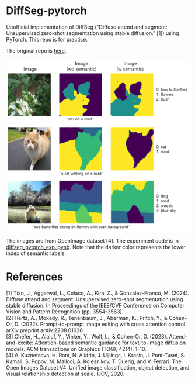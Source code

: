 # DiffSeg-pytorch

Unofficial implementation of DiffSeg ("Diffuse attend and segment: Unsupervised zero-shot segmentation using stable diffusion." [1]) using PyTorch. This repo is for practice.

The original repo is [here](https://github.com/google/diffseg).

![](resources/outputs.png)

The images are from OpenImage dataset [4]. The experiment code is in [diffseg_pytorch_exp.ipynb](diffseg_pytorch_exp.ipynb). Note that the darker color represents the lower index of semantic labels.

# References
[1] Tian, J., Aggarwal, L., Colaco, A., Kira, Z., & Gonzalez-Franco, M. (2024). Diffuse attend and segment: Unsupervised zero-shot segmentation using stable diffusion. In Proceedings of the IEEE/CVF Conference on Computer Vision and Pattern Recognition (pp. 3554-3563).<br/>
[2] Hertz, A., Mokady, R., Tenenbaum, J., Aberman, K., Pritch, Y., & Cohen-Or, D. (2022). Prompt-to-prompt image editing with cross attention control. arXiv preprint arXiv:2208.01626.<br/>
[3] Chefer, H., Alaluf, Y., Vinker, Y., Wolf, L., & Cohen-Or, D. (2023). Attend-and-excite: Attention-based semantic guidance for text-to-image diffusion models. ACM transactions on Graphics (TOG), 42(4), 1-10.<br/>
[4] A. Kuznetsova, H. Rom, N. Alldrin, J. Uijlings, I. Krasin, J. Pont-Tuset, S. Kamali, S. Popov, M. Malloci, A. Kolesnikov, T. Duerig, and V. Ferrari. The Open Images Dataset V4: Unified image classification, object detection, and visual relationship detection at scale. IJCV, 2020.



